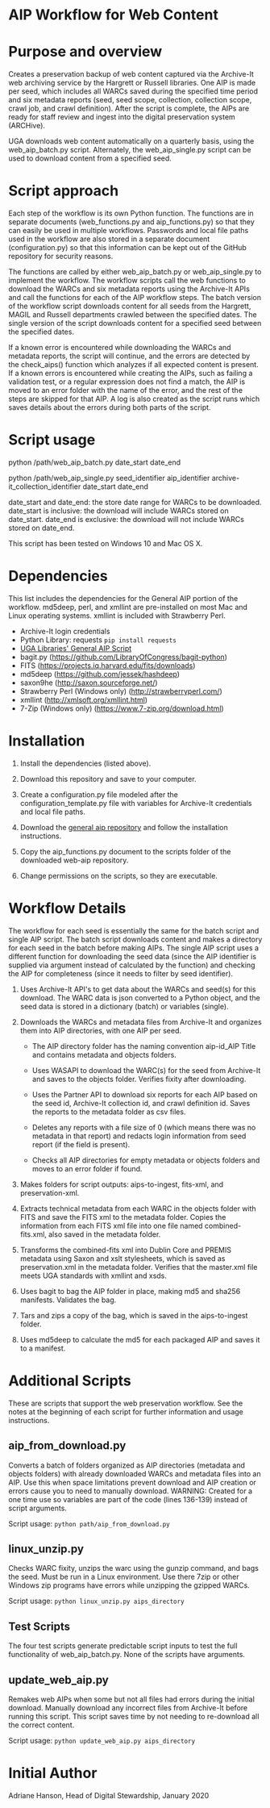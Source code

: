 # AIP Workflow for Web Content

# Purpose and overview
Creates a preservation backup of web content captured via the Archive-It web archiving service by the Hargrett or Russell libraries. One AIP is made per seed, which includes all WARCs saved during the specified time period and six metadata reports (seed, seed scope, collection, collection scope, crawl job, and crawl definition). After the script is complete, the AIPs are ready for staff review and ingest into the digital preservation system (ARCHive).

UGA downloads web content automatically on a quarterly basis, using the web_aip_batch.py script. Alternately, the web_aip_single.py script can be used to download content from a specified seed.  

# Script approach
Each step of the workflow is its own Python function. The functions are in separate documents (web_functions.py and aip_functions.py) so that they can easily be used in multiple workflows. Passwords and local file paths used in the workflow are also stored in a separate document (configuration.py) so that this information can be kept out of the GitHub repository for security reasons.

The functions are called by either web_aip_batch.py or web_aip_single.py to implement the workflow. The workflow scripts call the web functions to download the WARCs and six metadata reports using the Archive-It APIs and call the functions for each of the AIP workflow steps. The batch version of the workflow script downloads content for all seeds from the Hargrett, MAGIL and Russell departments crawled between the specified dates. The single version of the script downloads content for a specified seed between the specified dates. 
 
If a known error is encountered while downloading the WARCs and metadata reports, the script will continue, and the errors are detected by the check_aips() function which analyzes if all expected content is present. If a known errors is encountered while creating the AIPs, such as failing a validation test, or a regular expression does not find a match, the AIP is moved to an error folder with the name of the error, and the rest of the steps are skipped for that AIP. A log is also created as the script runs which saves details about the errors during both parts of the script. 

# Script usage
python /path/web_aip_batch.py date_start date_end

python /path/web_aip_single.py seed_identifier aip_identifier archive-it_collection_identifier date_start date_end

date_start and date_end: the store date range for WARCs to be downloaded.
date_start is inclusive: the download will include WARCs stored on date_start.
date_end is exclusive: the download will not include WARCs stored on date_end.

This script has been tested on Windows 10 and Mac OS X.

# Dependencies
This list includes the dependencies for the General AIP portion of the workflow. md5deep, perl, and xmllint are pre-installed on most Mac and Linux operating systems. xmllint is included with Strawberry Perl.
* Archive-It login credentials
* Python Library: requests `pip install requests`
* [UGA Libraries' General AIP Script](https://github.com/uga-libraries/general-aip)
* bagit.py (https://github.com/LibraryOfCongress/bagit-python)
* FITS (https://projects.iq.harvard.edu/fits/downloads)
* md5deep (https://github.com/jessek/hashdeep)
* saxon9he (http://saxon.sourceforge.net/)
* Strawberry Perl (Windows only) (http://strawberryperl.com/)
* xmllint (http://xmlsoft.org/xmllint.html)
* 7-Zip (Windows only) (https://www.7-zip.org/download.html)

# Installation
1. Install the dependencies (listed above).
    
    
2. Download this repository and save to your computer.


3. Create a configuration.py file modeled after the configuration_template.py file with variables for Archive-It credentials and local file paths.


4. Download the [general aip repository](https://github.com/uga-libraries/general-aip) and follow the installation instructions.


5. Copy the aip_functions.py document to the scripts folder of the downloaded web-aip repository.


6. Change permissions on the scripts, so they are executable.


# Workflow Details
The workflow for each seed is essentially the same for the batch script and single AIP script. The batch script downloads content and makes a directory for each seed in the batch before making AIPs. The single AIP script uses a different function for downloading the seed data (since the AIP identifier is supplied via argument instead of calculated by the function) and checking the AIP for completeness (since it needs to filter by seed identifier).

1. Uses Archive-It API's to get data about the WARCs and seed(s) for this download. The WARC data is json converted to a Python object, and the seed data is stored in a dictionary (batch) or variables (single).


2. Downloads the WARCs and metadata files from Archive-It and organizes them into AIP directories, with one AIP per seed.

    * The AIP directory folder has the naming convention aip-id_AIP Title and contains metadata and objects folders.
   
    * Uses WASAPI to download the WARC(s) for the seed from Archive-It and saves to the objects folder. Verifies fixity after downloading.

    * Uses the Partner API to download six reports for each AIP based on the seed id, Archive-It collection id, and crawl definition id. Saves the reports to the metadata folder as csv files.

    * Deletes any reports with a file size of 0 (which means there was no metadata in that report) and redacts login information from seed report (if the field is present).

    * Checks all AIP directories for empty metadata or objects folders and moves to an error folder if found.


3. Makes folders for script outputs: aips-to-ingest, fits-xml, and preservation-xml.


4. Extracts technical metadata from each WARC in the objects folder with FITS and save the FITS xml to the metadata folder. Copies the information from each FITS xml file into one file named combined-fits.xml, also saved in the metadata folder.


5. Transforms the combined-fits xml into Dublin Core and PREMIS metadata using Saxon and xslt stylesheets, which is saved as preservation.xml in the metadata folder. Verifies that the master.xml file meets UGA standards with xmllint and xsds.


6. Uses bagit to bag the AIP folder in place, making md5 and sha256 manifests. Validates the bag.


7. Tars and zips a copy of the bag, which is saved in the aips-to-ingest folder.


8. Uses md5deep to calculate the md5 for each packaged AIP and saves it to a manifest.

# Additional Scripts
These are scripts that support the web preservation workflow. 
See the notes at the beginning of each script for further information and usage instructions.

## aip_from_download.py 
Converts a batch of folders organized as AIP directories (metadata and objects folders) with already downloaded WARCs and metadata files into an AIP. 
Use this when space limitations prevent download and AIP creation or errors cause you to need to manually download. 
WARNING: Created for a one time use so variables are part of the code (lines 136-139) instead of script arguments. 

Script usage: `python path/aip_from_download.py`

## linux_unzip.py
Checks WARC fixity, unzips the warc using the gunzip command, and bags the seed.
Must be run in a Linux environment.
Use there 7zip or other Windows zip programs have errors while unzipping the gzipped WARCs.

Script usage: `python linux_unzip.py aips_directory`

## Test Scripts
The four test scripts generate predictable script inputs to test the full functionality of web_aip_batch.py.
None of the scripts have arguments.

## update_web_aip.py
Remakes web AIPs when some but not all files had errors during the initial download.
Manually download any incorrect files from Archive-It before running this script.
This script saves time by not needing to re-download all the correct content.

Script usage: `python update_web_aip.py aips_directory`


# Initial Author
Adriane Hanson, Head of Digital Stewardship, January 2020
